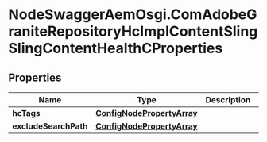 # NodeSwaggerAemOsgi.ComAdobeGraniteRepositoryHcImplContentSlingSlingContentHealthCProperties

## Properties

Name | Type | Description | Notes
------------ | ------------- | ------------- | -------------
**hcTags** | [**ConfigNodePropertyArray**](ConfigNodePropertyArray.md) |  | [optional] 
**excludeSearchPath** | [**ConfigNodePropertyArray**](ConfigNodePropertyArray.md) |  | [optional] 



